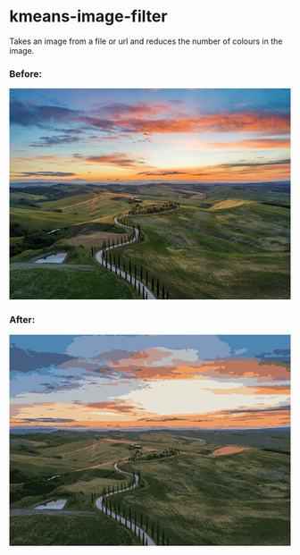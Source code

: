 # kmeans-image-filter
Takes an image from a file or url and reduces the number of colours in the image. 

### Before:
![before](/example.jpg)

### After:
![after](/example/s1-16clusters.png)

